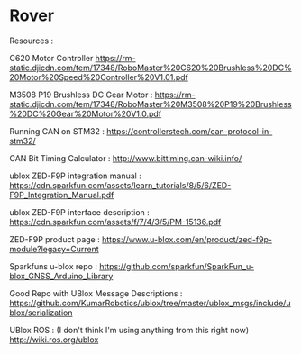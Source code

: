# Rover

Resources : 

C620 Motor Controller
https://rm-static.djicdn.com/tem/17348/RoboMaster%20C620%20Brushless%20DC%20Motor%20Speed%20Controller%20V1.01.pdf

M3508 P19 Brushless DC Gear Motor : 
https://rm-static.djicdn.com/tem/17348/RoboMaster%20M3508%20P19%20Brushless%20DC%20Gear%20Motor%20V1.0.pdf

Running CAN on STM32 :
https://controllerstech.com/can-protocol-in-stm32/

CAN Bit Timing Calculator :
http://www.bittiming.can-wiki.info/

ublox ZED-F9P integration manual :
https://cdn.sparkfun.com/assets/learn_tutorials/8/5/6/ZED-F9P_Integration_Manual.pdf

ublox ZED-F9P interface description :
https://cdn.sparkfun.com/assets/f/7/4/3/5/PM-15136.pdf

ZED-F9P product page :
https://www.u-blox.com/en/product/zed-f9p-module?legacy=Current

Sparkfuns u-blox repo :
https://github.com/sparkfun/SparkFun_u-blox_GNSS_Arduino_Library

Good Repo with UBlox Message Descriptions : 
https://github.com/KumarRobotics/ublox/tree/master/ublox_msgs/include/ublox/serialization

UBlox ROS : (I don't think I'm using anything from this right now)
http://wiki.ros.org/ublox